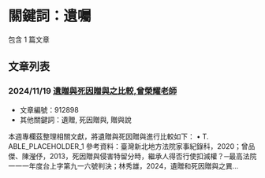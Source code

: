 # 關鍵詞：遺囑

包含 1 篇文章

## 文章列表

### 2024/11/19 [遺贈與死因贈與之比較,曾榮耀老師](../../articles/912898_%E9%81%BA%E8%B4%88%E8%88%87%E6%AD%BB%E5%9B%A0%E8%B4%88%E8%88%87%E4%B9%8B%E6%AF%94%E8%BC%83%2C%E6%9B%BE%E6%A6%AE%E8%80%80%E8%80%81%E5%B8%AB.md)
- 文章編號：912898
- 其他關鍵詞：遺贈, 死因贈與, 贈與說

本週專欄茲整理相關文獻，將遺贈與死因贈與進行比較如下： • T. ABLE_PLACEHOLDER_1 參考資料：臺灣新北地方法院家事紀錄科，2020；曾品傑、陳瀅伃，2013，死因贈與侵害特留分時，繼承人得否行使扣減權？─最高法院一一一年度台上字第九一六號判決；林秀雄，2024，遺贈和死因贈與之異...

